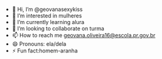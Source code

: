 - 👋 Hi, I’m @geovanasexykiss
- 👀 I’m interested in mulheres
- 🌱 I’m currently learning alura
- 💞️ I’m looking to collaborate on turma
- 📫 How to reach me geovana.oliveira16@escola.pr.gov.br
- 😄 Pronouns: ela/dela
- ⚡ Fun fact:homem-aranha

<!---
geovanasexykiss/geovanasexykiss is a ✨ special ✨ repository because its `README.md` (this file) appears on your GitHub profile.
You can click the Preview link to take a look at your changes.
--->
